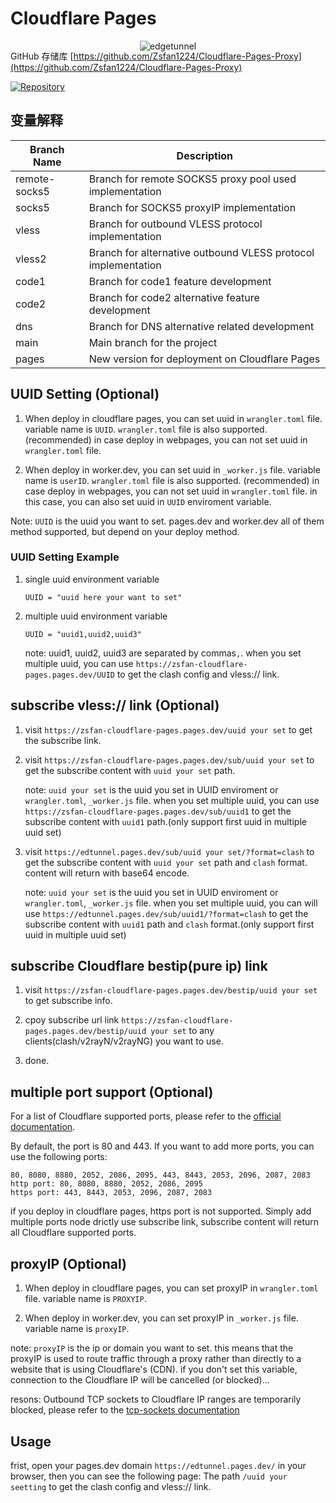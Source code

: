 # Cloudflare Pages

<p align="center">
  <img src="https://cloudflare-ipfs.com/ipfs/bafybeigd6i5aavwpr6wvnwuyayklq3omonggta4x2q7kpmgafj357nkcky" alt="edgetunnel" style="margin-bottom: -50px;">
</p>

GitHub 存储库 [https://github.com/Zsfan1224/Cloudflare-Pages-Proxy](https://github.com/Zsfan1224/Cloudflare-Pages-Proxy)

[![Repository](https://img.shields.io/badge/View%20on-GitHub-blue.svg)](https://github.com/Zsfan1224/Cloudflare-Pages-Proxy)

## 变量解释

| Branch Name   | Description                                                   |
| ------------- | ------------------------------------------------------------- |
| remote-socks5 | Branch for remote SOCKS5 proxy pool used implementation       |
| socks5        | Branch for SOCKS5 proxyIP implementation                      |
| vless         | Branch for outbound VLESS protocol implementation             |
| vless2        | Branch for alternative outbound VLESS protocol implementation |
| code1         | Branch for code1 feature development                          |
| code2         | Branch for code2 alternative feature development              |
| dns           | Branch for DNS alternative related development                |
| main          | Main branch for the project                                   |
| pages         | New version for deployment on Cloudflare Pages                |

## UUID Setting (Optional)

1. When deploy in cloudflare pages, you can set uuid in `wrangler.toml` file. variable name is `UUID`. `wrangler.toml` file is also supported. (recommended) in case deploy in webpages, you can not set uuid in `wrangler.toml` file.

2. When deploy in worker.dev, you can set uuid in `_worker.js` file. variable name is `userID`. `wrangler.toml` file is also supported. (recommended) in case deploy in webpages, you can not set uuid in `wrangler.toml` file. in this case, you can also set uuid in `UUID` enviroment variable.

Note: `UUID` is the uuid you want to set. pages.dev and worker.dev all of them method supported, but depend on your deploy method.

### UUID Setting Example

1. single uuid environment variable

   ```.environment
   UUID = "uuid here your want to set"
   ```

2. multiple uuid environment variable

   ```.environment
   UUID = "uuid1,uuid2,uuid3"
   ```

   note: uuid1, uuid2, uuid3 are separated by commas`,`.
   when you set multiple uuid, you can use `https://zsfan-cloudflare-pages.pages.dev/UUID` to get the clash config and vless:// link.

## subscribe vless:// link (Optional)

1. visit `https://zsfan-cloudflare-pages.pages.dev/uuid your set` to get the subscribe link.

2. visit `https://zsfan-cloudflare-pages.pages.dev/sub/uuid your set` to get the subscribe content with `uuid your set` path.

   note: `uuid your set` is the uuid you set in UUID enviroment or `wrangler.toml`, `_worker.js` file.
   when you set multiple uuid, you can use `https://zsfan-cloudflare-pages.pages.dev/sub/uuid1` to get the subscribe content with `uuid1` path.(only support first uuid in multiple uuid set)

3. visit `https://edtunnel.pages.dev/sub/uuid your set/?format=clash` to get the subscribe content with `uuid your set` path and `clash` format. content will return with base64 encode.

   note: `uuid your set` is the uuid you set in UUID enviroment or `wrangler.toml`, `_worker.js` file.
   when you set multiple uuid, you can will use `https://edtunnel.pages.dev/sub/uuid1/?format=clash` to get the subscribe content with `uuid1` path and `clash` format.(only support first uuid in multiple uuid set)

## subscribe Cloudflare bestip(pure ip) link

1. visit `https://zsfan-cloudflare-pages.pages.dev/bestip/uuid your set` to get subscribe info.

2. cpoy subscribe url link `https://zsfan-cloudflare-pages.pages.dev/bestip/uuid your set` to any clients(clash/v2rayN/v2rayNG) you want to use.

3. done.
## multiple port support (Optional)

   <!-- let portArray_http = [80, 8080, 8880, 2052, 2086, 2095];
	let portArray_https = [443, 8443, 2053, 2096, 2087, 2083]; -->

For a list of Cloudflare supported ports, please refer to the [official documentation](https://developers.cloudflare.com/cloudflare-one/connections/connect-apps/ports).

By default, the port is 80 and 443. If you want to add more ports, you can use the following ports:

```text
80, 8080, 8880, 2052, 2086, 2095, 443, 8443, 2053, 2096, 2087, 2083
http port: 80, 8080, 8880, 2052, 2086, 2095
https port: 443, 8443, 2053, 2096, 2087, 2083
```

if you deploy in cloudflare pages, https port is not supported. Simply add multiple ports node drictly use subscribe link, subscribe content will return all Cloudflare supported ports.

## proxyIP (Optional)

1. When deploy in cloudflare pages, you can set proxyIP in `wrangler.toml` file. variable name is `PROXYIP`.

2. When deploy in worker.dev, you can set proxyIP in `_worker.js` file. variable name is `proxyIP`.

note: `proxyIP` is the ip or domain you want to set. this means that the proxyIP is used to route traffic through a proxy rather than directly to a website that is using Cloudflare's (CDN). if you don't set this variable, connection to the Cloudflare IP will be cancelled (or blocked)...

resons: Outbound TCP sockets to Cloudflare IP ranges are temporarily blocked, please refer to the [tcp-sockets documentation](https://developers.cloudflare.com/workers/runtime-apis/tcp-sockets/#considerations)

## Usage

frist, open your pages.dev domain `https://edtunnel.pages.dev/` in your browser, then you can see the following page:
The path `/uuid your seetting` to get the clash config and vless:// link.
